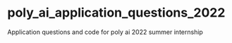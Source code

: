 # poly_ai_application_questions_2022

Application questions and code for poly ai 2022 summer internship
